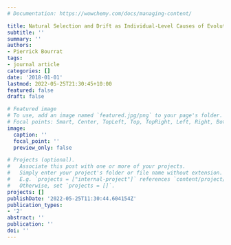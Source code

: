 ```yaml
---
# Documentation: https://wowchemy.com/docs/managing-content/

title: Natural Selection and Drift as Individual-Level Causes of Evolution
subtitle: ''
summary: ''
authors:
- Pierrick Bourrat
tags:
- journal article
categories: []
date: '2018-01-01'
lastmod: 2022-05-25T21:30:45+10:00
featured: false
draft: false

# Featured image
# To use, add an image named `featured.jpg/png` to your page's folder.
# Focal points: Smart, Center, TopLeft, Top, TopRight, Left, Right, BottomLeft, Bottom, BottomRight.
image:
  caption: ''
  focal_point: ''
  preview_only: false

# Projects (optional).
#   Associate this post with one or more of your projects.
#   Simply enter your project's folder or file name without extension.
#   E.g. `projects = ["internal-project"]` references `content/project/deep-learning/index.md`.
#   Otherwise, set `projects = []`.
projects: []
publishDate: '2022-05-25T11:30:44.604154Z'
publication_types:
- '2'
abstract: ''
publication: ''
doi: ''
---
```

